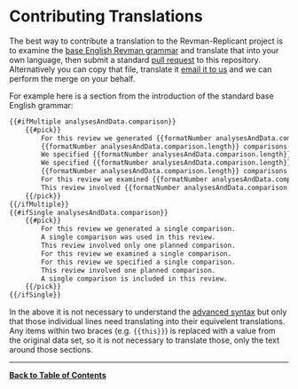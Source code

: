 Contributing Translations
=========================
The best way to contribute a translation to the Revman-Replicant project is to examine the [base English Revman grammar](./grammars/hal-en.html) and translate that into your own language, then submit a standard [pull request](https://help.github.com/en/articles/about-pull-requests) to this repository. Alternatively you can copy that file, translate it [email it to us](mailto:matt_carter@bond.edu.au) and we can perform the merge on your behalf.


For example here is a section from the introduction of the standard base English grammar:

```html
{{#ifMultiple analysesAndData.comparison}}
	{{#pick}}
		For this review we generated {{formatNumber analysesAndData.comparison.length}} comparisons.
		{{formatNumber analysesAndData.comparison.length}} comparisons were used in this review.
		We specified {{formatNumber analysesAndData.comparison.length}} comparisons.
		We specified {{formatNumber analysesAndData.comparison.length}} comparisons in this review.
		{{formatNumber analysesAndData.comparison.length}} comparisons are included in this review.
		For this review we examined {{formatNumber analysesAndData.comparison.length}} comparisons.
		This review involved {{formatNumber analysesAndData.comparison.length}} comparisons.
	{{/pick}}
{{/ifMultiple}}
{{#ifSingle analysesAndData.comparison}}
	{{#pick}}
		For this review we generated a single comparison.
		A single comparison was used in this review.
		This review involved only one planned comparison.
		For this review we examined a single comparison.
		For this review we specified a single comparison.
		This review involved one planned comparison.
		A single comparison is included in this review.
	{{/pick}}
{{/ifSingle}}
```

In the above it is not necessary to understand the [advanced syntax](./GRAMMAR-API.md) but only that those individual lines need translating into their equivelent translations. Any items within two braces (e.g. `{{this}}`) is replaced with a value from the original data set, so it is not necessary to translate those, only the text around those sections.


---

**[Back to Table of Contents](../README.md)**
